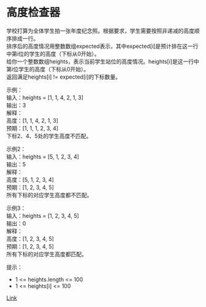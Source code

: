 <h1>高度检查器</h1>

学校打算为全体学生拍一张年度纪念照。根据要求，学生需要按照非递减的高度顺序排成一行。</br>
排序后的高度情况用整数数组expected表示，其中expected[i]是预计排在这一行中第i位的学生的高度（下标从0开始）。</br>
给你一个整数数组heights，表示当前学生站位的高度情况。heights[i]是这一行中第i位学生的高度（下标从0开始）。</br>
返回满足heights[i] != expected[i]的下标数量。</br>

示例：</br>
输入：heights = [1, 1, 4, 2, 1, 3]</br>
输出：3</br>
解释：</br>
高度：[1, 1, 4, 2, 1, 3]</br>
预期：[1, 1, 1, 2, 3, 4]</br>
下标2、4、5处的学生高度不匹配。</br>

示例2：</br>
输入：heights = [5, 1, 2, 3, 4]</br>
输出：5</br>
解释：</br>
高度：[5, 1, 2, 3, 4]</br>
预期：[1, 2, 3, 4, 5]</br>
所有下标的对应学生高度都不匹配。</br>

示例3：</br>
输入：heights = [1, 2, 3, 4, 5]</br>
输出：0</br>
解释：</br>
高度：[1, 2, 3, 4, 5]</br>
预期：[1, 2, 3, 4, 5]</br>
所有下标的对应学生高度都匹配。</br>

提示：
- 1 <= heights.length <= 100
- 1 <= heights[i] <= 100

[Link](https://leetcode.cn/problems/height-checker/)